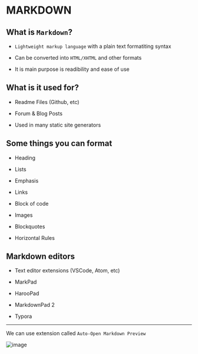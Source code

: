 # MARKDOWN

## What is `Markdown`?

- `Lightweight markup language` with a plain text formatiting syntax

- Can be converted into `HTML/XHTML` and other formats

- It is main purpose is readibility and ease of use

## What is it used for?

- Readme Files (Github, etc)

- Forum & Blog Posts

- Used in many static site generators

## Some things you can format

- Heading

- Lists

- Emphasis

- Links

- Block of code

- Images

- Blockquotes

- Horizontal Rules

## Markdown editors

- Text editor extensions (VSCode, Atom, etc)

- MarkPad

- HarooPad

- MarkdownPad 2

- Typora

- - - - -

We can use extension called `Auto-Open Markdown Preview`

![image](https://github.com/saidali-ibn-zafar/Markdown-Crash-Course/assets/120341849/cfb34095-6e7e-49c6-a271-557bfc1beae2)
